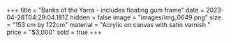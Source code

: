 +++
title = "Banks of the Yarra - includes floating gum frame"
date = 2023-04-28T04:29:04.181Z
hidden = false
image = "images/img_0649.png"
size = "153 cm by 122cm"
material = "Acrylic on canvas with satin varnish "
price = "$3,000"
sold = true
+++
